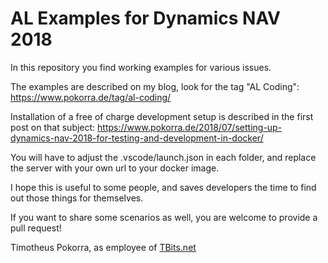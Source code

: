 AL Examples for Dynamics NAV 2018
=================================

In this repository you find working examples for various issues.

The examples are described on my blog, look for the tag "AL Coding": https://www.pokorra.de/tag/al-coding/

Installation of a free of charge development setup is described in the first post on that subject: https://www.pokorra.de/2018/07/setting-up-dynamics-nav-2018-for-testing-and-development-in-docker/

You will have to adjust the .vscode/launch.json in each folder, and replace the server with your own url to your docker image.

I hope this is useful to some people, and saves developers the time to find out those things for themselves.

If you want to share some scenarios as well, you are welcome to provide a pull request!

Timotheus Pokorra, as employee of [TBits.net](https://www.tbits.net)